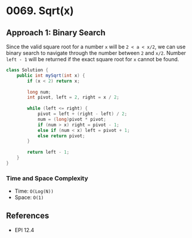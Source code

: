 # 0069. Sqrt(x)

## Approach 1: Binary Search
Since the valid square root for a number `x` will be `2 < a < x/2`, we can use binary search to navigate through the number between `2` and `x/2`. Number `left - 1` will be returned if the exact square root for `x` cannot be found.

```Java
class Solution {
    public int mySqrt(int x) {
        if (x < 2) return x;
        
        long num;
        int pivot, left = 2, right = x / 2;
        
        while (left <= right) {
            pivot = left + (right - left) / 2;
            num = (long)pivot * pivot;
            if (num > x) right = pivot - 1;
            else if (num < x) left = pivot + 1;
            else return pivot;
        }
        
        return left - 1;
    }
}
```

### Time and Space Complexity

- Time: `O(Log(N))`
- Space: `O(1)`

## References
- EPI 12.4